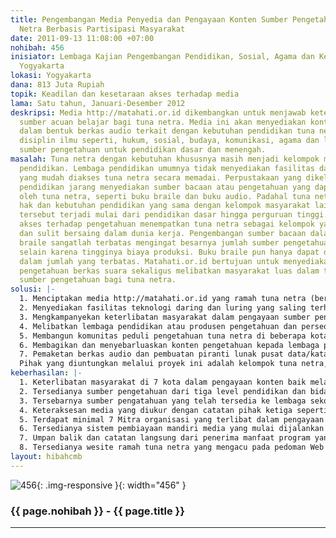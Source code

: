```yaml
---
title: Pengembangan Media Penyedia dan Pengayaan Konten Sumber Pengetahuan untuk Tuna
  Netra Berbasis Partisipasi Masyarakat
date: 2011-09-13 11:08:00 +07:00
nohibah: 456
inisiator: Lembaga Kajian Pengembangan Pendidikan, Sosial, Agama dan Kebudayaan (Infest)
  Yogyakarta
lokasi: Yogyakarta
dana: 813 Juta Rupiah
topik: Keadilan dan kesetaraan akses terhadap media
lama: Satu tahun, Januari-Desember 2012
deskripsi: Media http://matahati.or.id dikembangkan untuk menjawab keterbatasan pengetahuan
  sumber acuan belajar bagi tuna netra. Media ini akan menyediakan konten pengetahuan
  dalam bentuk berkas audio terkait dengan kebutuhan pendidikan tuna netra untuk pelbagai
  disiplin ilmu seperti, hukum, sosial, budaya, komunikasi, agama dan lain-lain, juga
  sumber pengetahuan untuk pendidikan dasar dan menengah.
masalah: Tuna netra dengan kebutuhan khususnya masih menjadi kelompok marjinal dalam
  pendidikan. Lembaga pendidikan umumnya tidak menyediakan fasilitas dan sumber pengetahuan
  yang mudah diakses tuna netra secara memadai. Perpustakaan yang dikelola lembaga
  pendidikan jarang menyediakan sumber bacaan atau pengetahuan yang dapat diakses
  oleh tuna netra, seperti buku braile dan buku audio. Padahal tuna netra memiliki
  hak dan kebutuhan pendidikan yang sama dengan kelompok masyarakat lain. Keterbatasan
  tersebut terjadi mulai dari pendidikan dasar hingga perguruan tinggi. Keterbatasan
  akses terhadap pengetahuan menempatkan tuna netra sebagai kelompok yang tidak berdaya
  dan sulit bersaing dalam dunia kerja. Pengembangan sumber bacaan dalam bentuk buku
  braile sangatlah terbatas mengingat besarnya jumlah sumber pengetahuan berupa tulisan,
  selain karena tingginya biaya produksi. Buku braile pun hanya dapat disebarluaskan
  dalam jumlah yang terbatas. Matahati.or.id bertujuan untuk menyediakan konten sumber
  pengetahuan berkas suara sekaligus melibatkan masyarakat luas dalam tindakan penyediaan
  sumber pengetahuan bagi tuna netra.
solusi: |-
  1. Menciptakan media http://matahati.or.id yang ramah tuna netra (berbasis teks yang memudahkan pembacaan melalui piranti lunak) dan berfungsi sebagai gudang data sumber pengetahuan
  2. Menyediakan fasilitas teknologi daring dan luring yang saling terhubung yang memudahkan proses perekaman dan sinkronisasi penyimpanan berkas daring dan luring
  3. Mengkampanyekan keterlibatan masyarakat dalam pengayaan sumber pengatahuan bagi tuna netra
  4. Melibatkan lembaga pendidikan atau produsen pengetahuan dan perseorangan untuk pengayaan sumber pengetahuan tuna netra dengan menyumbangkan tulisan atau menjadi relawan dijitalisasi berkas menjadi audio
  5. Membangun komunitas peduli pengetahuan tuna netra di beberapa kota
  6. Membagikan dan menyebarluaskan konten pengetahuan kepada lembaga pendidikan dan perseorangan tuna netra
  7. Pemaketan berkas audio dan pembuatan piranti lunak pusat data/katalog audio offline untuk mempermudah pemanfaatan berkas tersedia pada lembaga pendidikan
  Pihak yang diuntungkan melalui proyek ini adalah kelompok tuna netra, perseorangan dan lembaga pendidikan yang bersentuhan langsung dengan tuna netra.
keberhasilan: |-
  1. Keterlibatan masyarakat di 7 kota dalam pengayaan konten baik melalui hibah tulisan atau sumber mentah pengetahuan, atau melalui aktivitas dijitalisasi (perekaman) sumber pengetahuan untuk menjadi berkas audio
  2. Tersedianya sumber pengetahuan dari tiga level pendidikan dan bidang keilmuan (Pendidikan dasar, menengah, tinggi)
  3. Tersebarnya sumber pengatahuan yang telah tersedia ke lembaga sekolah dan perguruan tinggi minimal di 7 kota.
  4. Keteraksesan media yang diukur dengan catatan pihak ketiga seperti alexa dan google analityc.
  5. Terdapat minimal 7 Mitra organisasi yang terlibat dalam pengayaan dan penyebarluasan sumber pengetahuan di 7 kota.
  6. Tersedianya sistem pembiayaan mandiri media yang mulai dijalankan pada 1 bulan terakhir pelaksanaan program oleh komunitas melalui penggalian dana masyarakat.
  7. Umpan balik dan catatan langsung dari penerima manfaat program yang digali melalui penelitian etnografi pada akhir pelaksanaan program
  8. Tersedianya wesite ramah tuna netra yang mengacu pada pedoman Web Content Accessibility Guidelines (WCAG) 2.0
layout: hibahcmb
---
```


![456](/static/img/hibahcmb/456.png){: .img-responsive }{: width="456" }

### {{ page.nohibah }} - {{ page.title }}

---
